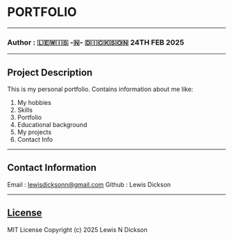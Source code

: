 # PORTFOLIO

---

### Author : 🇱‌🇪‌🇼‌🇮‌🇸‌ -🇳‌- 🇩‌🇮‌🇨‌🇰‌🇸‌🇴‌🇳‌ 24TH FEB 2025

---

## Project Description

This is my personal portfolio. Contains information about me like:

1.  My hobbies
2.  Skills
3.  Portfolio
4.  Educational background
5.  My projects
6.  Contact Info

---

## Contact Information

Email : lewisdicksonn@gmail.com
Github : Lewis Dickson

---

## [License](LICENSE)

MIT License
Copyright (c) 2025 Lewis N Dickson
